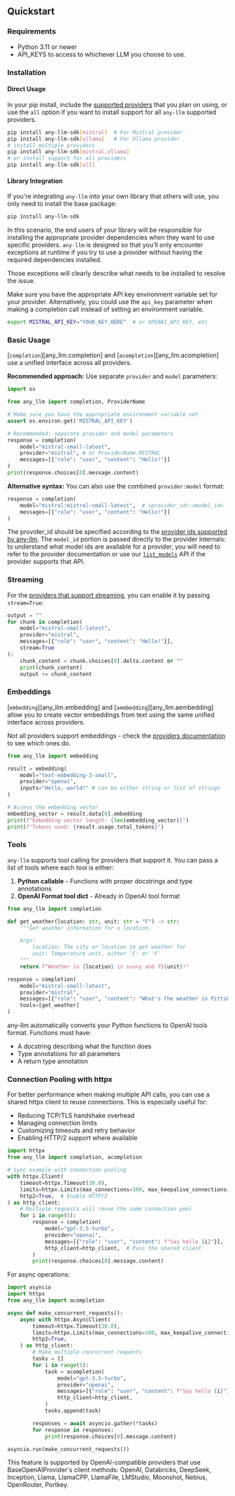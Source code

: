 ## Quickstart

### Requirements

- Python 3.11 or newer
- API_KEYS to access to whichever LLM you choose to use.

### Installation

#### Direct Usage

In your pip install, include the [supported providers](./providers.md) that you plan on using, or use the `all` option if you want to install support for all `any-llm` supported providers.

```bash
pip install any-llm-sdk[mistral]  # For Mistral provider
pip install any-llm-sdk[ollama]   # For Ollama provider
# install multiple providers
pip install any-llm-sdk[mistral,ollama]
# or install support for all providers
pip install any-llm-sdk[all]
```

#### Library Integration

If you're integrating `any-llm` into your own library that others will use, you only need to install the base package:

```bash
pip install any-llm-sdk
```

In this scenario, the end users of your library will be responsible for installing the appropriate provider dependencies when they want to use specific providers. `any-llm` is designed so that you'll only encounter exceptions at runtime if you try to use a provider without having the required dependencies installed.

Those exceptions will clearly describe what needs to be installed to resolve the issue.

Make sure you have the appropriate API key environment variable set for your provider. Alternatively,
you could use the `api_key` parameter when making a completion call instead of setting an environment variable.

```bash
export MISTRAL_API_KEY="YOUR_KEY_HERE"  # or OPENAI_API_KEY, etc
```

### Basic Usage

[`completion`][any_llm.completion] and [`acompletion`][any_llm.acompletion] use a unified interface across all providers.

**Recommended approach:** Use separate `provider` and `model` parameters:

```python
import os

from any_llm import completion, ProviderName

# Make sure you have the appropriate environment variable set
assert os.environ.get('MISTRAL_API_KEY')

# Recommended: separate provider and model parameters
response = completion(
    model="mistral-small-latest",
    provider="mistral", # or ProviderName.MISTRAL
    messages=[{"role": "user", "content": "Hello!"}]
)
print(response.choices[0].message.content)
```

**Alternative syntax:** You can also use the combined `provider:model` format:

```python
response = completion(
    model="mistral:mistral-small-latest",  # <provider_id>:<model_id>
    messages=[{"role": "user", "content": "Hello!"}]
)
```

The provider_id should be specified according to the [provider ids supported by any-llm](./providers.md).
The `model_id` portion is passed directly to the provider internals: to understand what model ids are available for a provider,
you will need to refer to the provider documentation or use our [`list_models`](./api/list_models.md)  API if the provider supports that API.

### Streaming

For the [providers that support streaming](./providers.md), you can enable it by passing `stream=True`:

```python
output = ""
for chunk in completion(
    model="mistral-small-latest",
    provider="mistral",
    messages=[{"role": "user", "content": "Hello!"}],
    stream=True
):
    chunk_content = chunk.choices[0].delta.content or ""
    print(chunk_content)
    output += chunk_content
```

### Embeddings

[`embedding`][any_llm.embedding] and [`aembedding`][any_llm.aembedding] allow you to create vector embeddings from text using the same unified interface across providers.

Not all providers support embeddings - check the [providers documentation](./providers.md) to see which ones do.

```python
from any_llm import embedding

result = embedding(
    model="text-embedding-3-small",
    provider="openai",
    inputs="Hello, world!" # can be either string or list of strings
)

# Access the embedding vector
embedding_vector = result.data[0].embedding
print(f"Embedding vector length: {len(embedding_vector)}")
print(f"Tokens used: {result.usage.total_tokens}")
```

### Tools

`any-llm` supports tool calling for providers that support it. You can pass a list of tools where each tool is either:

1. **Python callable** - Functions with proper docstrings and type annotations
2. **OpenAI Format tool dict** - Already in OpenAI tool format

```python
from any_llm import completion

def get_weather(location: str, unit: str = "F") -> str:
    """Get weather information for a location.

    Args:
        location: The city or location to get weather for
        unit: Temperature unit, either 'C' or 'F'
    """
    return f"Weather in {location} is sunny and 75{unit}!"

response = completion(
    model="mistral-small-latest",
    provider="mistral",
    messages=[{"role": "user", "content": "What's the weather in Pittsburgh PA?"}],
    tools=[get_weather]
)
```

any-llm automatically converts your Python functions to OpenAI tools format. Functions must have:
- A docstring describing what the function does
- Type annotations for all parameters
- A return type annotation

### Connection Pooling with httpx

For better performance when making multiple API calls, you can use a shared httpx client to reuse connections. This is especially useful for:
- Reducing TCP/TLS handshake overhead
- Managing connection limits
- Customizing timeouts and retry behavior
- Enabling HTTP/2 support where available

```python
import httpx
from any_llm import completion, acompletion

# Sync example with connection pooling
with httpx.Client(
    timeout=httpx.Timeout(30.0),
    limits=httpx.Limits(max_connections=100, max_keepalive_connections=20),
    http2=True,  # Enable HTTP/2
) as http_client:
    # Multiple requests will reuse the same connection pool
    for i in range(5):
        response = completion(
            model="gpt-3.5-turbo",
            provider="openai",
            messages=[{"role": "user", "content": f"Say hello {i}"}],
            http_client=http_client,  # Pass the shared client
        )
        print(response.choices[0].message.content)
```

For async operations:

```python
import asyncio
import httpx
from any_llm import acompletion

async def make_concurrent_requests():
    async with httpx.AsyncClient(
        timeout=httpx.Timeout(30.0),
        limits=httpx.Limits(max_connections=100, max_keepalive_connections=20),
        http2=True,
    ) as http_client:
        # Make multiple concurrent requests
        tasks = []
        for i in range(5):
            task = acompletion(
                model="gpt-3.5-turbo",
                provider="openai",
                messages=[{"role": "user", "content": f"Say hello {i}"}],
                http_client=http_client,
            )
            tasks.append(task)

        responses = await asyncio.gather(*tasks)
        for response in responses:
            print(response.choices[0].message.content)

asyncio.run(make_concurrent_requests())
```

This feature is supported by OpenAI-compatible providers that use BaseOpenAIProvider's client methods: OpenAI, Databricks, DeepSeek, Inception, Llama, LlamaCPP, LlamaFile, LMStudio, Moonshot, Nebius, OpenRouter, Portkey.

